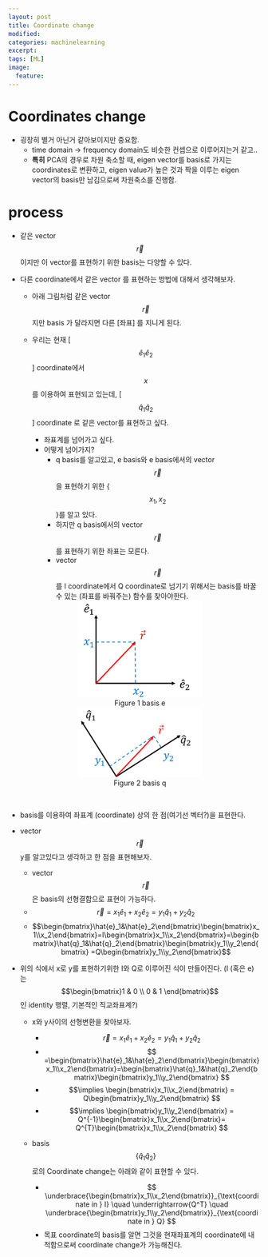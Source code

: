 ```yaml
---
layout: post
title: Coordinate change
modified:
categories: machinelearning
excerpt:
tags: [ML]
image:
  feature:
---
```


# Coordinates change


- 굉장히 별거 아닌거 같아보이지만 중요함.
  - time domain -> frequency domain도 비슷한 컨셉으로 이루어지는거 같고..
  - __특히__ PCA의 경우로 차원 축소할 때, eigen vector를 basis로 가지는 coordinates로 변환하고, eigen value가 높은 것과 짝을 이루는 eigen vector의 basis만 남김으로써 차원축소를 진행함.

# process



- 같은 vector $$\vec{r}$$ 이지만 이 vector를 표현하기 위한 basis는 다양할 수 있다.
- 다른 coordinate에서 같은 vector 를 표현하는 방법에 대해서 생각해보자.
  - 아래 그림처럼 같은  vector $$\vec{r}$$지만 basis 가 달라지면 다른 [좌표] 를 지니게 된다.

  - 우리는 현재 [$$\hat{e}_1 \hat{e}_2$$] coordinate에서 $$x$$를 이용하여 표현되고 있는데, [$$\hat{q}_1 \hat{q}_2$$] coordinate 로 같은 vector를 표현하고 싶다.
    - 좌표계를 넘어가고 싶다.
    - 어떻게 넘어가지?
      - q basis를 알고있고, e basis와 e basis에서의 vector $$\vec{r}$$을 표현하기 위한 {$${x_1, x_2}$$}를 알고 있다.
      - 하지만 q basis에서의 vector $$\vec{r}$$를 표현하기 위한 좌표는 모른다.
      -  vector $$\vec{r}$$를 I coordinate에서 Q coordinate로 넘기기 위해서는 basis를 바꿀수 있는 (좌표를 바꿔주는) 함수를 찾아야한다.

  <center>
     <img src="/images/coord/coord1.png", width=250>
  </center>

  <center>
      Figure 1  basis e
  </center>

  <center>
     <img src="/images/coord/coord2.png", width=250>
  </center>

  <center>
      Figure 2  basis q
  </center>

<br>


- basis를 이용하여 좌표계 (coordinate) 상의 한 점(여기선 벡터?)을 표현한다.
- vector $$\vec r$$ y를 알고있다고 생각하고 한 점을 표현해보자.
  -   vector $$\vec r$$은 basis의 선형결합으로 표현이 가능하다.
  - $$\vec r = x_1\hat{e}_1 + x_2\hat{e}_2= y_1\hat{q}_1 + y_2\hat{q}_2$$
  -    $$\begin{bmatrix}\hat{e}_1&\hat{e}_2\end{bmatrix}\begin{bmatrix}x_1\\x_2\end{bmatrix}=I\begin{bmatrix}x_1\\x_2\end{bmatrix}=\begin{bmatrix}\hat{q}_1&\hat{q}_2\end{bmatrix}\begin{bmatrix}y_1\\y_2\end{bmatrix} =Q\begin{bmatrix}y_1\\y_2\end{bmatrix}$$

- 위의 식에서 x로 y를 표현하기위한 I와 Q로 이루어진 식이 만들어진다. (I (혹은 e)는 $$\begin{bmatrix}1 & 0 \\ 0 & 1 \end{bmatrix}$$ 인 identity 행렬, 기본적인 직교좌표계?)
  - x와 y사이의 선형변환을 찾아보자.

    - $$ \overrightarrow r  = x_1\hat{e}_1 + x_2\hat{e}_2  = y_1\hat{q}_1 + y_2\hat{q}_2 $$
    - $$
     =\begin{bmatrix}\hat{e}_1&\hat{e}_2\end{bmatrix}\begin{bmatrix}x_1\\x_2\end{bmatrix}=\begin{bmatrix}\hat{q}_1&\hat{q}_2\end{bmatrix}\begin{bmatrix}y_1\\y_2\end{bmatrix} $$
    - $$\implies  \begin{bmatrix}x_1\\x_2\end{bmatrix} = Q\begin{bmatrix}y_1\\y_2\end{bmatrix} $$
    - $$\implies  \begin{bmatrix}y_1\\y_2\end{bmatrix} = Q^{-1}\begin{bmatrix}x_1\\x_2\end{bmatrix}= Q^{T}\begin{bmatrix}x_1\\x_2\end{bmatrix}
    $$


  - basis $$\{\hat q_1 \hat q_2 \}$$ 로의 Coordinate change는 아래와 같이 표현할 수 있다.
    - $$ \underbrace{\begin{bmatrix}x_1\\x_2\end{bmatrix}}_{\text{coordinate in } I} \quad \underrightarrow{Q^T} \quad \underbrace{\begin{bmatrix}y_1\\y_2\end{bmatrix}}_{\text{coordinate in } Q} $$
    - 목표 coordinate의 basis를 알면 그것을 현재좌표계의 coordinate에 내적함으로써 coordinate change가 가능해진다.
